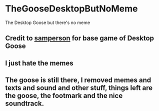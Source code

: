 # TheGooseDesktopButNoMeme
The Desktop Goose but there's no meme
## Credit to [samperson](https://samperson.itch.io/) for base game of Desktop Goose
## I just hate the memes
## The goose is still there, I removed memes and texts and sound and other stuff, things left are the goose, the footmark and the nice soundtrack.
